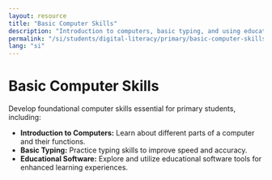 ```yaml
---
layout: resource
title: "Basic Computer Skills"
description: "Introduction to computers, basic typing, and using educational software for primary students."
permalink: "/si/students/digital-literacy/primary/basic-computer-skills/"
lang: "si"
---
```


# Basic Computer Skills

Develop foundational computer skills essential for primary students, including:

- **Introduction to Computers:** Learn about different parts of a computer and their functions.
- **Basic Typing:** Practice typing skills to improve speed and accuracy.
- **Educational Software:** Explore and utilize educational software tools for enhanced learning experiences.
